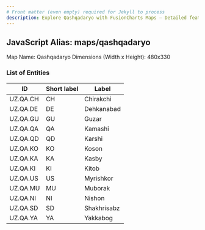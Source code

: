 ```yaml
---
# Front matter (even empty) required for Jekyll to process
description: Explore Qashqadaryo with FusionCharts Maps – Detailed features for seamless integration. Try now & enhance your data visualization today! 
---
```


## JavaScript Alias: maps/qashqadaryo

Map Name: Qashqadaryo
Dimensions (Width x Height): 480x330







### List of Entities

ID | Short label | Label
---|---|---|
UZ.QA.CH|CH|Chirakchi
UZ.QA.DE|DE|Dehkanabad
UZ.QA.GU|GU|Guzar
UZ.QA.QA|QA|Kamashi
UZ.QA.QD|QD|Karshi
UZ.QA.KO|KO|Koson
UZ.QA.KA|KA|Kasby
UZ.QA.KI|KI|Kitob
UZ.QA.US|US|Myrishkor
UZ.QA.MU|MU|Muborak
UZ.QA.NI|NI|Nishon
UZ.QA.SD|SD|Shakhrisabz
UZ.QA.YA|YA|Yakkabog